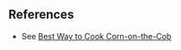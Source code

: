 
## References

* See [Best Way to Cook Corn-on-the-Cob](http://spicysouthernkitchen.com/best-way-to-cook-corn-on-the-cob/)
